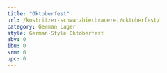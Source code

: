 ```yaml
---
title: "Oktoberfest"
url: /kostritzer-schwarzbierbrauerei/oktoberfest/
category: German Lager
style: German-Style Oktoberfest
abv: 0
ibu: 0
srm: 0
upc: 0
---
```


